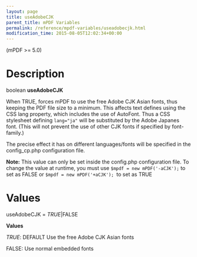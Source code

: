```yaml
---
layout: page
title: useAdobeCJK
parent_title: mPDF Variables
permalink: /reference/mpdf-variables/useadobecjk.html
modification_time: 2015-08-05T12:02:34+00:00
---
```


<p>(mPDF &gt;= 5.0)</p>

# Description

<p class="manual_block">boolean <b>useAdobeCJK</b></p>
<p>When <span class="smallblock">TRUE</span>, forces mPDF to use the free Adobe CJK Asian fonts, thus keeping the PDF file size to a minimum. This affects text defines using the CSS <span class="parameter">lang</span> property, which includes the use of AutoFont. Thus a CSS stylesheet defining <code>lang="ja"</code> will be substituted by the Adobe Japanes font. (This will not prevent the use of other CJK fonts if specified by font-family.)</p>
<p>The precise effect it has on different languages/fonts will be specified in the <span class="filename">config_cp.php</span> configuration file.</p>

<div class="alert alert-info" role="alert"><strong>Note:</strong> This value can only be set inside the <span class="filename">config.php</span> configuration file. To change the value at runtime, you must use <code>$mpdf = new mPDF('-aCJK');</code> to set as <span class="smallblock">FALSE</span> or <code>$mpdf = new mPDF('+aCJK'); </code>to set as <span class="smallblock">TRUE</span></div>

# Values

<p class="manual_param_dt"><span class="parameter">useAdobeCJK</span> = <i><span class="smallblock">TRUE</span></i>|<span class="smallblock">FALSE</span></p>
<p class="manual_param_dd"><b>Values</b>

<i><span class="smallblock">TRUE</span></i>: <span class="smallblock">DEFAULT</span> Use the free Adobe CJK Asian fonts

<span class="smallblock">FALSE</span>: Use normal embedded fonts</p>

